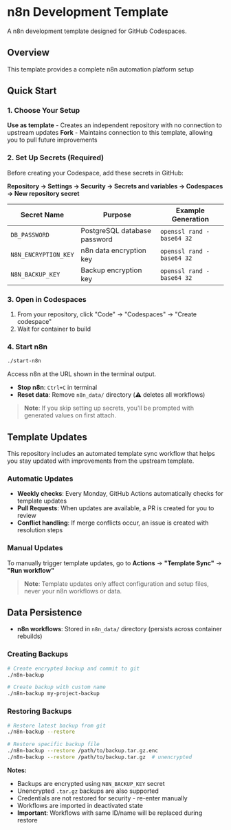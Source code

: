 # n8n Development Template

A n8n development template designed for GitHub Codespaces.

## Overview

This template provides a complete n8n automation platform setup

## Quick Start

### 1. Choose Your Setup

**Use as template** - Creates an independent repository with no connection to upstream updates
**Fork** - Maintains connection to this template, allowing you to pull future improvements

### 2. Set Up Secrets (Required)

Before creating your Codespace, add these secrets in GitHub:

**Repository → Settings → Security → Secrets and variables → Codespaces → New repository secret**

| Secret Name | Purpose | Example Generation |
|-------------|---------|-------------------|
| `DB_PASSWORD` | PostgreSQL database password | `openssl rand -base64 32` |
| `N8N_ENCRYPTION_KEY` | n8n data encryption key | `openssl rand -base64 32` |
| `N8N_BACKUP_KEY` | Backup encryption key | `openssl rand -base64 32` |

### 3. Open in Codespaces

1. From your repository, click "Code" → "Codespaces" → "Create codespace"
2. Wait for container to build

### 4. Start n8n

```sh
./start-n8n
```

Access n8n at the URL shown in the terminal output.

- **Stop n8n**: `Ctrl+C` in terminal
- **Reset data**: Remove `n8n_data/` directory (⚠️ deletes all workflows)

> **Note**: If you skip setting up secrets, you'll be prompted with generated values on first attach.

## Template Updates

This repository includes an automated template sync workflow that helps you stay updated with improvements from the upstream template.

### Automatic Updates

- **Weekly checks**: Every Monday, GitHub Actions automatically checks for template updates
- **Pull Requests**: When updates are available, a PR is created for you to review
- **Conflict handling**: If merge conflicts occur, an issue is created with resolution steps

### Manual Updates

To manually trigger template updates, go to **Actions** → **"Template Sync"** → **"Run workflow"**

> **Note**: Template updates only affect configuration and setup files, never your n8n workflows or data.

## Data Persistence

- **n8n workflows**: Stored in `n8n_data/` directory (persists across container rebuilds)

### Creating Backups

```sh
# Create encrypted backup and commit to git
./n8n-backup

# Create backup with custom name
./n8n-backup my-project-backup
```

### Restoring Backups

```sh
# Restore latest backup from git
./n8n-backup --restore

# Restore specific backup file
./n8n-backup --restore /path/to/backup.tar.gz.enc
./n8n-backup --restore /path/to/backup.tar.gz  # unencrypted
```

**Notes:**
- Backups are encrypted using `N8N_BACKUP_KEY` secret
- Unencrypted `.tar.gz` backups are also supported
- Credentials are not restored for security - re-enter manually
- Workflows are imported in deactivated state
- **Important**: Workflows with same ID/name will be replaced during restore
